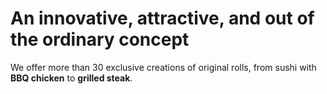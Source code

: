 # An innovative, attractive, and out of the ordinary concept

We offer more than 30 exclusive creations of original rolls, from sushi with **BBQ chicken** to **grilled steak**.